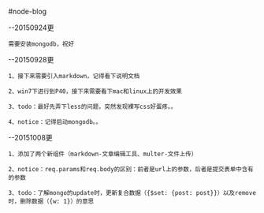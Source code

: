 #node-blog

--20150924更

    需要安装mongodb，祝好
  
--20150928更

    1、接下来需要引入markdown，记得看下说明文档
  
    2、win7下进行到P40，接下来需要看下mac和linux上的开发效果
  
    3、todo：最好先弄下less的问题，突然发现裸写css好蛋疼。。
  
    4、notice：记得启动mongodb。。
    
--20151008更

    1、添加了两个新组件（markdown-文章编辑工具、multer-文件上传）
    
    2、notice：req.params和req.body的区别：前者是url上的参数，后者是提交表单中含有的参数
    
    3、todo：了解mongo的update时，更新复合数据（{$set: {post: post}}）以及remove时，删除数据（{w: 1}）的意思
